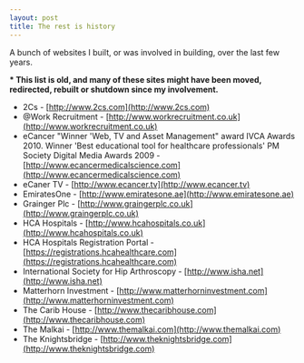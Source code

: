 ```yaml
---
layout: post
title: The rest is history
---
```


A bunch of websites I built, or was involved in building, over the last few years.

<p class="message">
  <strong>* This list is old, and many of these sites might have been moved, redirected, rebuilt or shutdown since my involvement.</strong>
</p>

* 2Cs - [http://www.2cs.com](http://www.2cs.com)
* @Work Recruitment - [http://www.workrecruitment.co.uk](http://www.workrecruitment.co.uk)
* eCancer "Winner 'Web, TV and Asset Management" award IVCA Awards 2010. Winner 'Best educational tool for healthcare professionals' PM Society Digital Media Awards 2009 - [http://www.ecancermedicalscience.com](http://www.ecancermedicalscience.com)
* eCaner TV - [http://www.ecancer.tv](http://www.ecancer.tv)
* EmiratesOne - [http://www.emiratesone.ae](http://www.emiratesone.ae)
* Grainger Plc - [http://www.graingerplc.co.uk](http://www.graingerplc.co.uk)
* HCA Hospitals - [http://www.hcahospitals.co.uk](http://www.hcahospitals.co.uk)
* HCA Hospitals Registration Portal - [https://registrations.hcahealthcare.com](https://registrations.hcahealthcare.com)
* International Society for Hip Arthroscopy - [http://www.isha.net](http://www.isha.net)
* Matterhorn Investment - [http://www.matterhorninvestment.com](http://www.matterhorninvestment.com)
* The Carib House - [http://www.thecaribhouse.com](http://www.thecaribhouse.com)
* The Malkai - [http://www.themalkai.com](http://www.themalkai.com)
* The Knightsbridge - [http://www.theknightsbridge.com](http://www.theknightsbridge.com)
